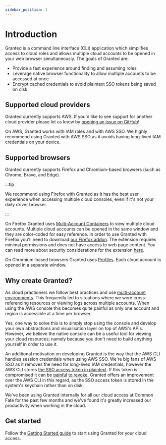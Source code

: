 ```yaml
---
sidebar_position: 1
---
```


# Introduction

Granted is a command line interface (CLI) application which simplifies access to cloud roles and allows multiple cloud accounts to be opened in your web browser simultaneously. The goals of Granted are:

- Provide a fast experience around finding and assuming roles
- Leverage native browser functionality to allow multiple accounts to be accessed at once
- Encrypt cached credentials to avoid plaintext SSO tokens being saved on disk

## Supported cloud providers

Granted currently supports AWS. If you'd like to see support for another cloud provider please let us know by [opening an issue on GitHub](https://github.com/common-fate/granted/issues)!

On AWS, Granted works with IAM roles and with AWS SSO. We highly recommend using Granted with AWS SSO as it avoids having long-lived IAM credentials on your device.

## Supported browsers

Granted currently supports Firefox and Chromium-based browsers (such as Chrome, Brave, and Edge).

:::tip

We recommend using Firefox with Granted as it has the best user experience when accessing multiple cloud consoles, even if it's not your daily driver browser.

:::

On Firefox Granted uses [Multi-Account Containers](https://support.mozilla.org/en-US/kb/containers) to view multiple cloud accounts. Multiple cloud accounts can be opened in the same window and they are color-coded for easy reference. In order to use Granted with Firefox you'll need to download [our Firefox addon](https://addons.mozilla.org/en-GB/firefox/addon/granted/). The extension requires minimal permissions and does not have access to web page content. You can read more about security considerations for the extension [here](/granted/security).

On Chromium-based browsers Granted uses [Profiles](https://support.google.com/chrome/answer/2364824). Each cloud account is opened in a separate window.

## Why create Granted?

As cloud practioners we follow best practices and use [multi-account environments](https://aws.amazon.com/organizations/getting-started/best-practices/). This frequently led to situations where we were cross-referencing resources or viewing logs across multiple accounts. When using the AWS console this becomes quite painful as only one account and region is accessible at a time per browser.

Yes, one way to solve this is to simply stop using the console and develop your own abstractions and visualisation layer on top of AWS's APIs. However, we believe the native console can be a useful tool for viewing your cloud resources; namely because you don't need to build anything yourself in order to use it.

An additional motivation on developing Granted is the way that the AWS CLI handles session credentials when using AWS SSO. We're big fans of AWS SSO as it removes the need for long-lived IAM credentials; however the AWS CLI stores [the SSO access token in plaintext](https://aws.amazon.com/premiumsupport/knowledge-center/sso-temporary-credentials/). If this token is compromised it can be [painful](https://stackoverflow.com/questions/65848394/how-to-revoke-a-user-session-when-using-aws-sso) [to revoke](https://blog.christophetd.fr/phishing-for-aws-credentials-via-aws-sso-device-code-authentication/#Containment_8211_revoking_AWS_SSO_access_tokens). Granted offers an improvement over the AWS CLI in this regard, as the SSO access token is stored in the system's keychain rather than on disk.

We've been using Granted internally for all our cloud access at Common Fate for the past few months and we've found it's greatly increased our productivity when working in the cloud.

## Get started

Follow the [Getting Started guide](/granted/getting-started) to start using Granted for your cloud access.
